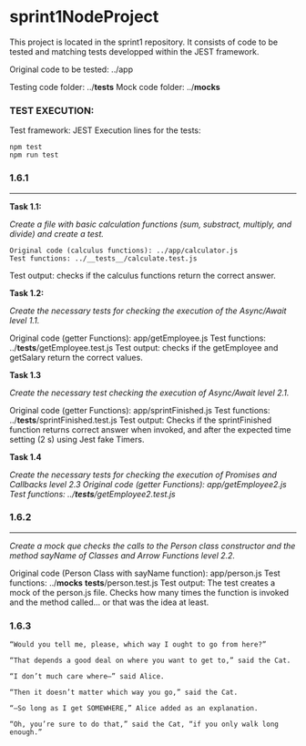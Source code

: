 
# sprint1NodeProject


This project is located in the sprint1 repository.
It consists of code to be tested and matching tests developped 
within the JEST framework.

Original code to be tested: ../app
  
Testing code folder:  ../__tests__ 
Mock code folder: ../__mocks__

### TEST EXECUTION:

Test framework: JEST
Execution lines for the tests:

```
npm test
npm run test
```


### 1.6.1 
---
 **Task 1.1:**

*Create a file with basic calculation functions 
(sum, substract, multiply, and divide) and create a test.*

```
Original code (calculus functions): ../app/calculator.js
Test functions: ../__tests__/calculate.test.js
```
  
Test output: checks if the calculus functions return the correct answer.

**Task 1.2:**

*Create the necessary tests for checking the execution of the Async/Await level 1.1.*

Original code (getter Functions): app/getEmployee.js
Test functions: ../__tests__/getEmployee.test.js
Test output: checks if the getEmployee and getSalary return the correct values.

**Task 1.3**

*Create the necessary test checking the execution of Async/Await level 2.1.*

Original code (getter Functions): app/sprintFinished.js
Test functions: ../__tests__/sprintFinished.test.js
Test output: Checks if the sprintFinished function returns correct answer when invoked, and after the expected time setting (2 s) using Jest fake Timers.

**Task 1.4**

*Create the necessary tests for checking the execution of Promises and Callbacks level 2.3
Original code (getter Functions): app/getEmployee2.js
Test functions: ../__tests__/getEmployee2.test.js*

### 1.6.2
---
*Create a mock que checks the calls to the Person class constructor and the method sayName of Classes and Arrow Functions level 2.2.*

Original code (Person Class with sayName function): app/person.js
Test functions: ../__mocks__ __tests__/person.test.js
Test output: The test creates a mock of the person.js file. Checks how many times the function is invoked and the method called... or that was the idea at least.

### 1.6.3



    “‍Would you tell me, please, which way I ought to go from here?‍”

    “‍That depends a good deal on where you want to get to,‍” said the Cat.

    “‍I don’t much care where—‍” said Alice.

    “‍Then it doesn’t matter which way you go,‍” said the Cat.

    “‍—So long as I get SOMEWHERE,‍” Alice added as an explanation.

    “‍Oh, you’re sure to do that,‍” said the Cat, “‍if you only walk long enough.‍”


